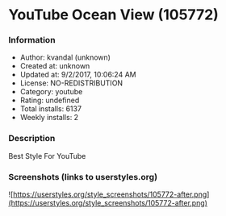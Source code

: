 # YouTube Ocean View (105772)

### Information
- Author: kvandal (unknown)
- Created at: unknown
- Updated at: 9/2/2017, 10:06:24 AM
- License: NO-REDISTRIBUTION
- Category: youtube
- Rating: undefined
- Total installs: 6137
- Weekly installs: 2


### Description
Best Style For YouTube


### Screenshots (links to userstyles.org)
![https://userstyles.org/style_screenshots/105772-after.png](https://userstyles.org/style_screenshots/105772-after.png)


